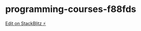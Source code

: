 # programming-courses-f88fds

[Edit on StackBlitz ⚡️](https://stackblitz.com/edit/programming-courses-f88fds)